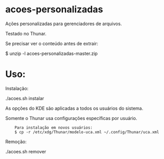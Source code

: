 # acoes-personalizadas

Ações personalizadas para gerenciadores de arquivos.

Testado no Thunar.


Se precisar ver o conteúdo antes de extrair:

$ unzip -l acoes-personalizadas-master.zip




# Uso: 

Instalação:

./acoes.sh instalar



As opções do KDE são aplicadas a todos os usuários do sistema.

Somente o Thunar usa configurações específicas por usuário.

        Para instalação em novos usuários:  
        $ cp -r /etc/xdg/Thunar/modelo-uca.xml ~/.config/Thunar/uca.xml

        
        
Remoção:

./acoes.sh remover
